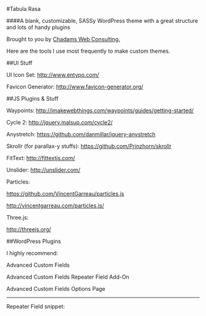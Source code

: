 #Tabula Rasa

####A blank, customizable, SASSy WordPress theme with a great structure and lots of handy plugins

Brought to you by <a href="http://www.chadams.co/">Chadams Web Consulting.</a>

Here are the tools I use most frequently to make custom themes.

##UI Stuff

UI Icon Set:
http://www.entypo.com/

Favicon Generator: 
http://www.favicon-generator.org/


##JS Plugins & Stuff

Waypoints:
http://imakewebthings.com/waypoints/guides/getting-started/

Cycle 2: 
http://jquery.malsup.com/cycle2/

Anystretch:
https://github.com/danmillar/jquery-anystretch

Skrollr (for parallax-y stuffs):
https://github.com/Prinzhorn/skrollr

FitText:
http://fittextjs.com/

Unslider: 
http://unslider.com/

Particles: 

https://github.com/VincentGarreau/particles.js

http://vincentgarreau.com/particles.js/

Three.js: 

http://threejs.org/

##WordPress Plugins

I highly recommend: 

Advanced Custom Fields

Advanced Custom Fields Repeater Field Add-On

Advanced Custom Fields Options Page

---------

Repeater Field snippet:

<?php
	if( have_rows('repeater_field_name') ):
		while ( have_rows('repeater_field_name') ) : the_row();
			the_sub_field('sub_field_name');
		endwhile;
	else :
	endif;
?>
